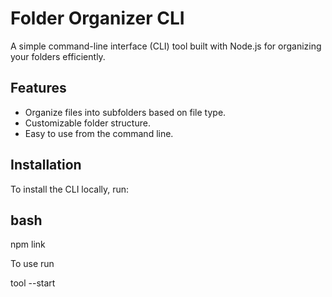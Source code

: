 # Folder Organizer CLI

A simple command-line interface (CLI) tool built with Node.js for organizing your folders efficiently.

## Features

- Organize files into subfolders based on file type.
- Customizable folder structure.
- Easy to use from the command line.

## Installation

To install the CLI locally, run:

## bash
npm link

To use run

tool --start <directory>

